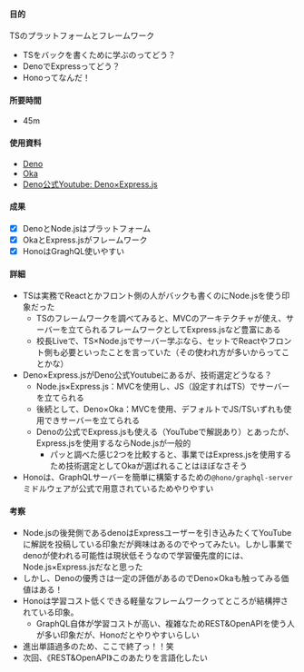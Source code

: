 #### 目的
<!-- 目的(〜を知りたい/〜を実装したい) -->
TSのプラットフォームとフレームワーク
  - TSをバックを書くために学ぶのってどう？
  - DenoでExpressってどう？
  - Honoってなんだ！
#### 所要時間
- 45m
#### 使用資料
<!-- 使用資料(教材/書籍/ワークシート/Youtube) -->
- [Deno](https://deno-ja.vercel.app/)
- [Oka](https://github.com/oakserver)
- [Deno公式Youtube: Deno×Express.js](https://youtu.be/TDFv2hBRUtQ?si=q6SDFYukkuFe3yks)
#### 成果
<!-- 成果(できたこと/できなかったこと) -->
- [x] DenoとNode.jsはプラットフォーム
- [x] OkaとExpress.jsがフレームワーク
- [x] HonoはGraghQL使いやすい

#### 詳細
<!-- 詳細(キーワード/プロセス//具体例を挙げる/今回の課題解決を今後に繋げられる形で記録) -->
- TSは実務でReactとかフロント側の人がバックも書くのにNode.jsを使う印象だった
  - TSのフレームワークを調べてみると、MVCのアーキテクチャが使え、サーバーを立てられるフレームワークとしてExpress.jsなど豊富にある
  - 校長Liveで、TS×Node.jsでサーバー学ぶなら、セットでReactやフロント側も必要といったことを言っていた（その使われ方が多いからってことかな）
- Deno×Express.jsがDeno公式Youtubeにあるが、技術選定どうなる？
  - Node.js×Express.js：MVCを使用し、JS（設定すればTS）でサーバーを立てられる
  - 後続として、Deno×Oka：MVCを使用、デフォルトでJS/TSいずれも使用できサーバーを立てられる
  - Denoの公式でExpress.jsも使える（YouTubeで解説あり）とあったが、Express.jsを使用するならNode.jsが一般的
    - パッと調べた感じ2つを比較すると、事業ではExpress.jsを使用するため技術選定としてOkaが選ばれることはほぼなさそう
- Honoは、GraphQLサーバーを簡単に構築するための```@hono/graphql-server```ミドルウェアが公式で用意されているためやりやすい

#### 考察
<!-- 考察(今後の展望/) -->
- Node.jsの後発側であるdenoはExpressユーザーを引き込みたくてYouTubeに解説を投稿している印象だが興味はあるのでやってみたい。しかし事業でdenoが使われる可能性は現状低そうなので学習優先度的には、Node.js×Express.jsだなと思った
- しかし、Denoの優秀さは一定の評価があるのでDeno×Okaも触ってみる価値はある！
- Honoは学習コスト低くできる軽量なフレームワークってところが結構押されている印象。
  - GraphQL自体が学習コストが高い、複雑なためREST&OpenAPIを使う人が多い印象だが、Honoだとやりやすいらしい
- 進出単語過多のため、ここで終了っ！！笑
- 次回、《REST&OpenAPI》このあたりを言語化したい